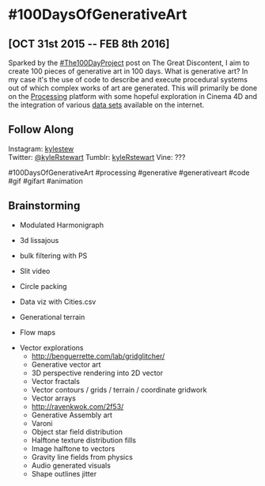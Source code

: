 #100DaysOfGenerativeArt
=======================

[OCT 31st 2015 -- FEB 8th 2016]
---------------------------

Sparked by the [#The100DayProject](http://thegreatdiscontent.com/100days) post on The Great Discontent, I aim to create 100 pieces of generative art in 100 days. What is generative art? In my case it's the use of code to describe and execute procedural systems out of which complex works of art are generated. This will primarily be done on the [Processing](http://processing.org) platform with some hopeful exploration in Cinema 4D and the integration of various [data sets](https://data.nasa.gov/developer) available on the internet.  

Follow Along
------------
Instagram: [kylestew](https://instagram.com/kylestew/)  
Twitter: [@kyleRstewart](https://twitter.com/kylerstewart)
Tumblr: [kyleRstewart](http://kylerstewart.tumblr.com/)
Vine: ???

#100DaysOfGenerativeArt
#processing
#generative
#generativeart
#code
#gif
#gifart
#animation

Brainstorming
-------------

+ Modulated Harmonigraph
+ 3d lissajous
+ bulk filtering with PS
+ Slit video
+ Circle packing
+ Data viz with Cities.csv





+ Generational terrain
+ Flow maps



- Vector explorations
    - http://benguerrette.com/lab/gridglitcher/
    - Generative vector art
    - 3D perspective rendering into 2D vector
    - Vector fractals
    - Vector contours / grids / terrain / coordinate gridwork
    - Vector arrays
    - http://ravenkwok.com/2f53/
    - Generative Assembly art
    - Varoni
    - Object star field distribution
    - Halftone texture distribution fills
    - Image halftone to vectors
    - Gravity line fields from physics
    - Audio generated visuals
    - Shape outlines jitter
